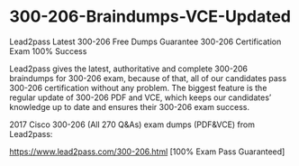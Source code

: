 # 300-206-Braindumps-VCE-Updated
Lead2pass Latest 300-206 Free Dumps Guarantee 300-206 Certification Exam 100% Success

Lead2pass gives the latest, authoritative and complete 300-206 braindumps for 300-206 exam, because of that, all of our candidates pass 300-206 certification without any problem. The biggest feature is the regular update of 300-206 PDF and VCE, which keeps our candidates’ knowledge up to date and ensures their 300-206 exam success.

2017 Cisco 300-206  (All 270 Q&As) exam dumps (PDF&VCE) from Lead2pass: 

https://www.lead2pass.com/300-206.html [100% Exam Pass Guaranteed]
